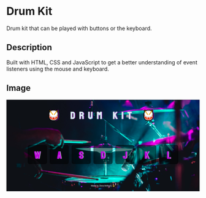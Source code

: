 # Drum Kit

Drum kit that can be played with buttons or the keyboard. 

## Description

Built with HTML, CSS and JavaScript to get a better understanding of event listeners using the mouse and keyboard. 

## Image
![Drum Kit Screenshot](/images/drum-kit-screenshot.png)
